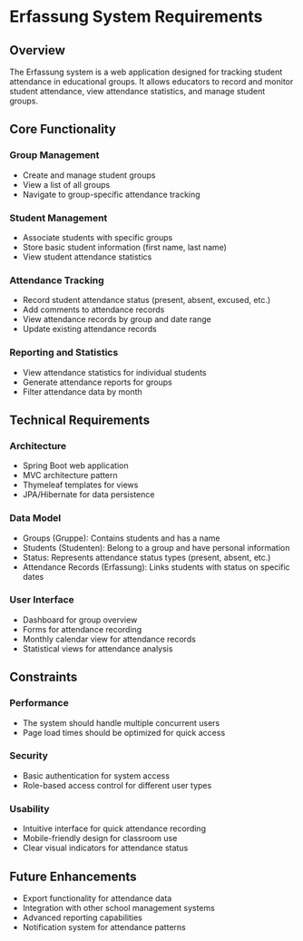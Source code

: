 # Erfassung System Requirements

## Overview
The Erfassung system is a web application designed for tracking student attendance in educational groups. It allows educators to record and monitor student attendance, view attendance statistics, and manage student groups.

## Core Functionality

### Group Management
- Create and manage student groups
- View a list of all groups
- Navigate to group-specific attendance tracking

### Student Management
- Associate students with specific groups
- Store basic student information (first name, last name)
- View student attendance statistics

### Attendance Tracking
- Record student attendance status (present, absent, excused, etc.)
- Add comments to attendance records
- View attendance records by group and date range
- Update existing attendance records

### Reporting and Statistics
- View attendance statistics for individual students
- Generate attendance reports for groups
- Filter attendance data by month

## Technical Requirements

### Architecture
- Spring Boot web application
- MVC architecture pattern
- Thymeleaf templates for views
- JPA/Hibernate for data persistence

### Data Model
- Groups (Gruppe): Contains students and has a name
- Students (Studenten): Belong to a group and have personal information
- Status: Represents attendance status types (present, absent, etc.)
- Attendance Records (Erfassung): Links students with status on specific dates

### User Interface
- Dashboard for group overview
- Forms for attendance recording
- Monthly calendar view for attendance records
- Statistical views for attendance analysis

## Constraints

### Performance
- The system should handle multiple concurrent users
- Page load times should be optimized for quick access

### Security
- Basic authentication for system access
- Role-based access control for different user types

### Usability
- Intuitive interface for quick attendance recording
- Mobile-friendly design for classroom use
- Clear visual indicators for attendance status

## Future Enhancements
- Export functionality for attendance data
- Integration with other school management systems
- Advanced reporting capabilities
- Notification system for attendance patterns